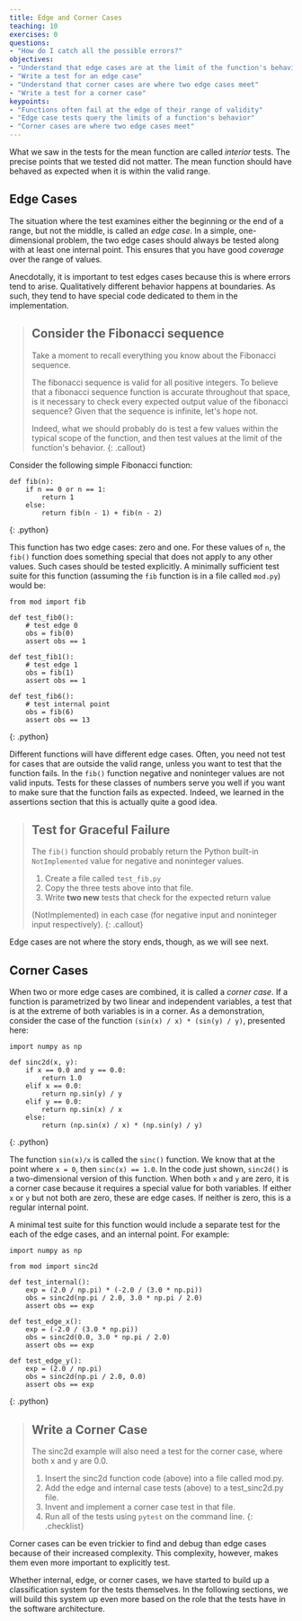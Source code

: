 ```yaml
---
title: Edge and Corner Cases
teaching: 10
exercises: 0
questions:
- "How do I catch all the possible errors?"
objectives:
- "Understand that edge cases are at the limit of the function's behavior"
- "Write a test for an edge case"
- "Understand that corner cases are where two edge cases meet"
- "Write a test for a corner case"
keypoints:
- "Functions often fail at the edge of their range of validity"
- "Edge case tests query the limits of a function's behavior"
- "Corner cases are where two edge cases meet"
---
```


What we saw in the tests for the mean function are called  _interior_ tests.
The precise points that we tested did not matter. The mean function should have
behaved as expected when it is within the valid range.

## Edge Cases

The situation where the test examines either the beginning or the end of a range, but
not the middle, is called an _edge case_. In a simple, one-dimensional
problem, the two edge cases should always be tested along with at least
one internal point. This ensures that you have good _coverage_ over the
range of values.

Anecdotally, it is important to test edges cases because this is where errors tend to
arise. Qualitatively different behavior happens at boundaries. As such,
they tend to have special code dedicated to them in the implementation.

> ## Consider the Fibonacci sequence
>
> Take a moment to recall everything you know about the Fibonacci sequence.
>
> The fibonacci sequence is valid for all positive integers. To believe that a
> fibonacci sequence function is accurate throughout that space, is it necessary
> to check every expected output value of the fibonacci sequence? Given that the
> sequence is infinite, let's hope not.
>
> Indeed, what we should probably do is test a few values within the typical
> scope of the function, and then test values at the limit of the function's
> behavior.
{: .callout}

Consider the following simple Fibonacci function:

~~~
def fib(n):
    if n == 0 or n == 1:
        return 1
    else:
        return fib(n - 1) + fib(n - 2)
~~~
{: .python}

This function has two edge cases: zero and one. For these values of `n`, the
`fib()` function does something special that does not apply to any other values.
Such cases should be tested explicitly. A minimally sufficient test suite
for this function
(assuming the `fib` function is in a file called `mod.py`)
would be:

~~~
from mod import fib

def test_fib0():
    # test edge 0
    obs = fib(0)
    assert obs == 1

def test_fib1():
    # test edge 1
    obs = fib(1)
    assert obs == 1

def test_fib6():
    # test internal point
    obs = fib(6)
    assert obs == 13
~~~
{: .python}

Different functions will have different edge cases.
Often, you need not test for cases that are outside the valid range, unless you
want to test that the function fails.  In the `fib()` function negative and
noninteger values are not valid inputs. Tests for these classes of numbers serve
you well if you want to make sure that the function fails as expected. Indeed, we
learned in the assertions section that this is actually quite a good idea.

> ## Test for Graceful Failure
>
> The `fib()` function should probably return the Python built-in
> `NotImplemented` value for negative and noninteger values.
>
> 1. Create a file called `test_fib.py`
> 2. Copy the three tests above into that file.
> 3. Write **two new** tests that check for the expected return value
>
> (NotImplemented) in each case (for negative input and noninteger input
> respectively).
{: .callout}

Edge cases are not where the story ends, though, as we will see next.

## Corner Cases

When two or more edge cases are combined, it is called a _corner case_.
If a function is parametrized by two linear and independent variables, a test
that is at the extreme of both variables is in a corner. As a demonstration,
consider the case of the function `(sin(x) / x) * (sin(y) / y)`, presented here:

~~~
import numpy as np

def sinc2d(x, y):
    if x == 0.0 and y == 0.0:
        return 1.0
    elif x == 0.0:
        return np.sin(y) / y
    elif y == 0.0:
        return np.sin(x) / x
    else:
        return (np.sin(x) / x) * (np.sin(y) / y)
~~~
{: .python}

The function `sin(x)/x` is called the `sinc()` function.  We know that at
the point where `x = 0`, then
`sinc(x) == 1.0`.  In the code just shown, `sinc2d()` is a two-dimensional version
of this function. When both `x` and `y`
are zero, it is a corner case because it requires a special value for both
variables. If either `x` or `y` but not both are zero, these are edge
cases. If neither is zero, this is a regular internal point.

A minimal test suite for this function would include a separate test for the
each of the edge cases, and an internal point. For example:

~~~
import numpy as np

from mod import sinc2d

def test_internal():
    exp = (2.0 / np.pi) * (-2.0 / (3.0 * np.pi))
    obs = sinc2d(np.pi / 2.0, 3.0 * np.pi / 2.0)
    assert obs == exp

def test_edge_x():
    exp = (-2.0 / (3.0 * np.pi))
    obs = sinc2d(0.0, 3.0 * np.pi / 2.0)
    assert obs == exp

def test_edge_y():
    exp = (2.0 / np.pi)
    obs = sinc2d(np.pi / 2.0, 0.0)
    assert obs == exp
~~~
{: .python}

> ## Write a Corner Case
>
> The sinc2d example will also need a test for the corner case, where both x
> and y are 0.0.
>
> 1. Insert the sinc2d function code (above) into a file called mod.py.
> 2. Add the edge and internal case tests (above) to a test_sinc2d.py file.
> 3. Invent and implement a corner case test in that file.
> 4. Run all of the tests using `pytest` on the command line.
{: .checklist}

Corner cases can be even trickier to find and debug than edge cases because of their
increased complexity.  This complexity, however, makes them even more important to
explicitly test.

Whether internal, edge, or corner cases, we have started to build
up a classification system for the tests themselves. In the following sections,
we will build this system up even more based on the role that the tests have
in the software architecture.

